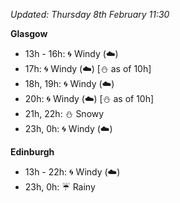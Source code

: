 *Updated: Thursday 8th February 11:30*

**Glasgow**

* 13h - 16h: :cyclone: Windy (:cloud:)
* 17h: :cyclone: Windy (:cloud:) [:snowman: as of 10h]
* 18h, 19h: :cyclone: Windy (:cloud:)
* 20h: :cyclone: Windy (:cloud:) [:snowman: as of 10h]
* 21h, 22h: :snowman: Snowy
* 23h, 0h: :cyclone: Windy (:cloud:)

**Edinburgh**

* 13h - 22h: :cyclone: Windy (:cloud:)
* 23h, 0h: :umbrella: Rainy
